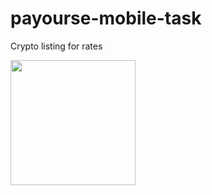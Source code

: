# payourse-mobile-task
Crypto listing for rates 

<img src="https://user-images.githubusercontent.com/37806189/198342154-e162d36a-5987-4623-8c47-cbe9a9ece1df.png" width=200 />
